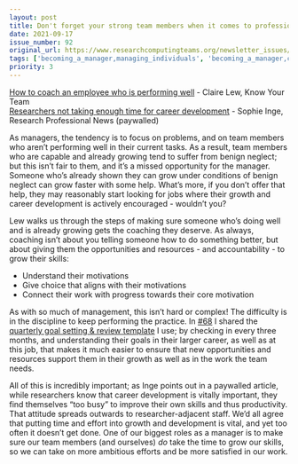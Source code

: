 ```yaml
---
layout: post
title: Don't forget your strong team members when it comes to professional development
date: 2021-09-17
issue_number: 92
original_url: https://www.researchcomputingteams.org/newsletter_issues/0092
tags: ['becoming_a_manager,managing_individuals', 'becoming_a_manager,coaching']
priority: 3
---
```


<!-- markdownlint-disable MD033 -->
<!-- markdownlint-disable MD041 -->
<!-- markdownlint-disable MD049 -->

[How to coach an employee who is performing well](https://knowyourteam.com/blog/2021/09/03/how-to-coach-an-employee-who-is-performing-well/) - Claire Lew, Know Your Team<br/>
[Researchers not taking enough time for career development](https://www.researchprofessionalnews.com/rr-news-uk-careers-2021-9-researchers-not-taking-enough-time-for-career-development/) - Sophie Inge, Research Professional News (paywalled)

As managers, the tendency is to focus on problems, and on team members who aren’t performing well in their current tasks.  As a result, team members who are capable and already growing tend to suffer from benign neglect;  but this isn’t fair to them, and it’s a missed opportunity for the manager.  Someone who’s already shown they can grow under conditions of benign neglect can grow faster with some help.  What’s more, if you don’t offer that help, they may reasonably start looking for jobs where their growth and career development is actively encouraged - wouldn’t you?

Lew walks us through the steps of making sure someone who’s doing well and is already growing gets the coaching they deserve.  As always, coaching isn’t about you telling someone how to do something better, but about giving them the opportunities and resources - and accountability - to grow their skills:

- Understand their motivations
- Give choice that aligns with their motivations
- Connect their work with progress towards their core motivation

As with so much of management, this isn’t hard or complex!  The difficulty is in the discipline to keep performing the practice.  In [#68](https://www.researchcomputingteams.org/newsletter_issues/0068) I shared the [quarterly goal setting & review template](https://docs.google.com/document/d/13e8kgeM8tWmZ7fAFoKHL8wPaOWvSCaOYCW2FgYuwv-o/edit?usp=sharing) I use; by checking in every three months, and understanding their goals in their larger career, as well as at this job, that makes it much easier to ensure that new opportunities and resources support them in their growth as well as in the work the team needs.

All of this is incredibly important; as Inge points out in a paywalled article, while researchers know that career development is vitally important, they find themselves “too busy” to improve their own skills and thus productivity.  That attitude spreads outwards to researcher-adjacent staff.  We’d all agree that putting time and effort into growth and development is vital, and yet too often it doesn’t get done.  One of our biggest roles as a manager is to make sure our team members (and ourselves) *do* take the time to grow our skills, so we can take on more ambitious efforts and be more satisfied in our work.
